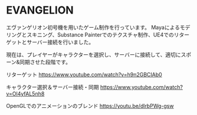 # EVANGELION
エヴァンゲリオン初号機を用いたゲーム制作を行っています。
Mayaによるモデリングとスキニング、Substance Painterでのテクスチャ制作、UE4でのリターゲットとサーバー接続を行いました。

現在は、プレイヤーがキャラクターを選択し、サーバーに接続して、適切にスポーン&同期させた段階です。

リターゲット
https://www.youtube.com/watch?v=h9n2GBCIAb0

キャラクター選択＆サーバー接続・同期
https://www.youtube.com/watch?v=Ol4yfAL5nh8

OpenGLでのアニメーションのブレンド
https://youtu.be/dlrbPWg-gsw
